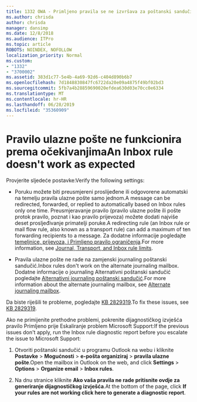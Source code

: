 ```yaml
---
title: 1332 OWA - Primljeno pravila se ne izvršava za poštanski sandučić
ms.author: chrisda
author: chrisda
manager: dansimp
ms.date: 12/8/2018
ms.audience: ITPro
ms.topic: article
ROBOTS: NOINDEX, NOFOLLOW
localization_priority: Normal
ms.custom:
- "1332"
- "3700002"
ms.assetid: 383d1c77-5e4b-4a69-92d6-c404d890b6b7
ms.openlocfilehash: 7d1848830847fc6722da20e09a4875f49bf02bd3
ms.sourcegitcommit: 5fb7a4b28859690020efdea630d03e70cc0e6334
ms.translationtype: MT
ms.contentlocale: hr-HR
ms.lasthandoff: 06/28/2019
ms.locfileid: "35360909"
---
```

# <a name="an-inbox-rule-doesnt-work-as-expected"></a><span data-ttu-id="a41de-102">Pravilo ulazne pošte ne funkcionira prema očekivanjima</span><span class="sxs-lookup"><span data-stu-id="a41de-102">An Inbox rule doesn't work as expected</span></span>

<span data-ttu-id="a41de-103">Provjerite sljedeće postavke:</span><span class="sxs-lookup"><span data-stu-id="a41de-103">Verify the following settings:</span></span>

- <span data-ttu-id="a41de-104">Poruku možete biti preusmjereni proslijeđene ili odgovorene automatski na temelju pravila ulazne pošte samo jednom.</span><span class="sxs-lookup"><span data-stu-id="a41de-104">A message can be redirected, forwarded, or replied to automatically based on Inbox rules only one time.</span></span> <span data-ttu-id="a41de-105">Preusmjeravanje pravilo (pravilo ulazne pošte ili pošte protok pravilo, poznat i kao pravilo prijevoza) možete dodati najviše deset prosljeđivanje primatelji poruke.</span><span class="sxs-lookup"><span data-stu-id="a41de-105">A redirecting rule (an Inbox rule or mail flow rule, also known as a transport rule) can add a maximum of ten forwarding recipients to a message.</span></span> <span data-ttu-id="a41de-106">Za dodatne informacije pogledajte [temeljnice, prijevoza, i Primljeno pravilo ograničenja](https://docs.microsoft.com/office365/servicedescriptions/exchange-online-service-description/exchange-online-limits).</span><span class="sxs-lookup"><span data-stu-id="a41de-106">For more information, see [Journal, Transport, and Inbox rule limits](https://docs.microsoft.com/office365/servicedescriptions/exchange-online-service-description/exchange-online-limits).</span></span>

- <span data-ttu-id="a41de-107">Pravila ulazne pošte ne rade na zamjenski journaling poštanski sandučić.</span><span class="sxs-lookup"><span data-stu-id="a41de-107">Inbox rules don't work on the alternate journaling mailbox.</span></span> <span data-ttu-id="a41de-108">Dodatne informacije o journaling Alternativni poštanski sandučić pogledajte [Alternativni journaling poštanski sandučić](https://docs.microsoft.com/Exchange/security-and-compliance/journaling/journaling#alternate-journaling-mailbox).</span><span class="sxs-lookup"><span data-stu-id="a41de-108">For more information about the alternate journaling mailbox, see [Alternate journaling mailbox](https://docs.microsoft.com/Exchange/security-and-compliance/journaling/journaling#alternate-journaling-mailbox).</span></span>

<span data-ttu-id="a41de-109">Da biste riješili te probleme, pogledajte [KB 2829319](https://support.microsoft.com/kb/2829319).</span><span class="sxs-lookup"><span data-stu-id="a41de-109">To fix these issues, see [KB 2829319](https://support.microsoft.com/kb/2829319).</span></span>

<span data-ttu-id="a41de-110">Ako ne primijenite prethodne problemi, pokrenite dijagnostičkog izvješća pravilo Primljeno prije Eskaliranje problem Microsoft Support:</span><span class="sxs-lookup"><span data-stu-id="a41de-110">If the previous issues don't apply, run the Inbox rule diagnostic report before you escalate the issue to Microsoft Support:</span></span>

1. <span data-ttu-id="a41de-111">Otvoriti poštanski sandučić u programu Outlook na webu i kliknite **Postavke** \> **Mogućnosti** \> **e-pošta organiziraj** \> **pravila ulazne pošte**.</span><span class="sxs-lookup"><span data-stu-id="a41de-111">Open the mailbox in Outlook on the web, and click **Settings** \> **Options** \> **Organize email** \> **Inbox rules**.</span></span>

2. <span data-ttu-id="a41de-112">Na dnu stranice kliknite **Ako vaša pravila ne rade pritisnite ovdje za generiranje dijagnostičkog izvješća**.</span><span class="sxs-lookup"><span data-stu-id="a41de-112">At the bottom of the page, click **If your rules are not working click here to generate a diagnostic report**.</span></span>
